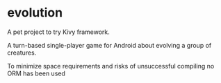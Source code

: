 # evolution

A pet project to try Kivy framework.

A turn-based single-player game for
 Android about evolving a group of creatures.
 
To minimize space requirements and risks of
unsuccessful compiling no ORM has been used